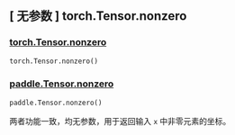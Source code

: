 ## [ 无参数 ] torch.Tensor.nonzero

### [torch.Tensor.nonzero](https://pytorch.org/docs/stable/generated/torch.Tensor.nonzero.html?highlight=nonzero#torch.Tensor.nonzero)

```python
torch.Tensor.nonzero()
```

### [paddle.Tensor.nonzero](https://www.paddlepaddle.org.cn/documentation/docs/zh/develop/api/paddle/nonzero_cn.html#cn-api-tensor-search-nonzero)

```python
paddle.Tensor.nonzero()
```

两者功能一致，均无参数，用于返回输入 `x` 中非零元素的坐标。
